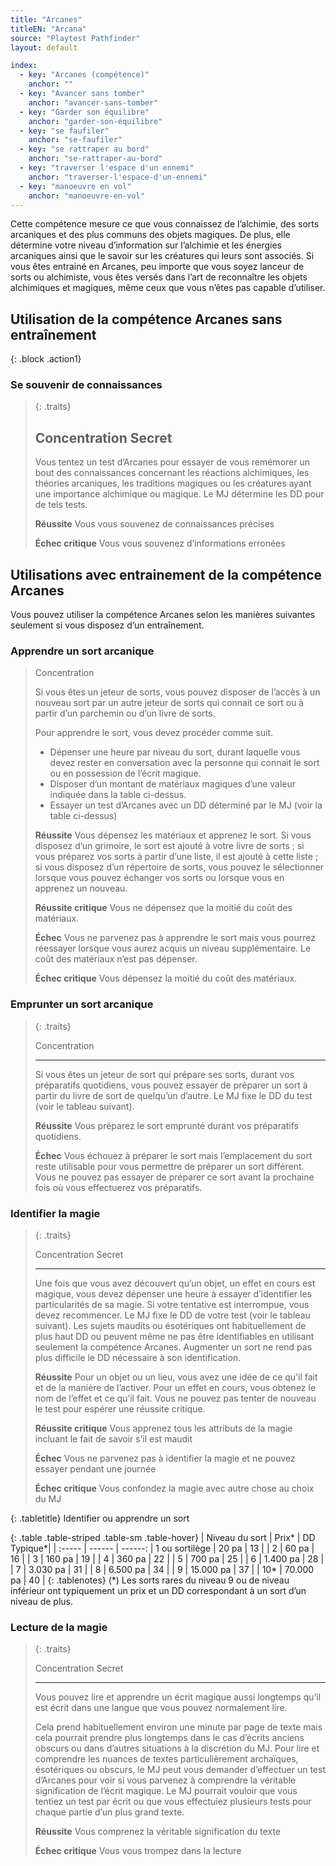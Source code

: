 ```yaml
---
title: "Arcanes"
titleEN: "Arcana"
source: "Playtest Pathfinder"
layout: default

index:
  - key: "Arcanes (compétence)"
    anchor: ""
  - key: "Avancer sans tomber"
    anchor: "avancer-sans-tomber"
  - key: "Garder son équilibre"
    anchor: "garder-son-équilibre"
  - key: "se faufiler"
    anchor: "se-faufiler"
  - key: "se rattraper au bord"
    anchor: "se-rattraper-au-bord"
  - key: "traverser l'espace d'un ennemi"
    anchor: "traverser-l'espace-d'un-ennemi"
  - key: "manoeuvre en vol"
    anchor: "manoeuvre-en-vol"
---
```


Cette compétence mesure ce que vous connaissez de l’alchimie, des sorts arcaniques et des plus communs des objets magiques. 
De plus, elle détermine votre niveau d’information sur l’alchimie et les énergies arcaniques ainsi que le savoir sur les créatures qui leurs sont associés.
Si vous êtes entrainé en Arcanes, peu importe que vous soyez lanceur de sorts ou alchimiste, vous êtes versés dans l’art de reconnaître les objets alchimiques et magiques, même ceux que vous n’êtes pas capable d’utiliser.


## Utilisation de la compétence Arcanes sans entraînement

{: .block .action1}
### Se souvenir de connaissances
> 
> {: .traits}
>
> Concentration
> Secret
> ---
> Vous tentez un test d’Arcanes pour essayer de vous remémorer un bout des connaissances concernant les réactions alchimiques, les théories arcaniques, les traditions magiques ou les créatures ayant une importance alchimique ou magique. Le MJ détermine les DD pour de tels tests.
>
> **Réussite** Vous vous souvenez de connaissances précises
>
> **Échec critique** Vous vous souvenez d’informations erronées

## Utilisations avec entrainement de la compétence Arcanes

Vous pouvez utiliser la compétence Arcanes selon les manières suivantes seulement si vous disposez d’un entraînement.

### Apprendre un sort arcanique
>
> Concentration
> 
> Si vous êtes un jeteur de sorts, vous pouvez disposer de l’accès à un nouveau sort par un autre jeteur de sorts qui connait ce sort ou à partir d’un parchemin ou d’un livre de sorts.
> 
> Pour apprendre le sort, vous devez procéder comme suit.
> - Dépenser une heure par niveau du sort, durant laquelle vous devez rester en conversation avec la personne qui connait le sort ou en possession de l’écrit magique.
> - Disposer d’un montant de matériaux magiques d’une valeur indiquée dans la table ci-dessus.
> - Essayer un test d’Arcanes avec un DD déterminé par le MJ (voir la table ci-dessus)
>
> **Réussite** Vous dépensez les matériaux et apprenez le sort. Si vous disposez d’un grimoire, le sort est ajouté à votre livre de sorts ; si vous préparez vos sorts à partir d’une liste, il est ajouté à cette liste ; si vous disposez d’un répertoire de sorts, vous pouvez le sélectionner lorsque vous pouvez échanger vos sorts ou lorsque vous en apprenez un nouveau.
> 
> **Réussite critique** Vous ne dépensez que la moitié du coût des matériaux.
>
> **Échec** Vous ne parvenez pas à apprendre le sort mais vous pourrez réessayer lorsque vous aurez acquis un niveau supplémentaire. Le coût des matériaux n’est pas dépenser.
>
> **Échec critique** Vous dépensez la moitié du coût des matériaux.

### Emprunter un sort arcanique
> 
> {: .traits}
>
> Concentration
> 
> ---
>
> Si vous êtes un jeteur de sort qui prépare ses sorts, durant vos préparatifs quotidiens, vous pouvez essayer de préparer un sort à partir du livre de sort de quelqu’un d’autre. Le MJ fixe le DD du test (voir le tableau suivant).
>
> **Réussite** Vous préparez le sort emprunté durant vos préparatifs quotidiens.
>
> **Échec** Vous échouez à préparer le sort mais l’emplacement du sort reste utilisable pour vous permettre de préparer un sort différent. Vous ne pouvez pas essayer de préparer ce sort avant la prochaine fois où vous effectuerez vos préparatifs.

### Identifier la magie
> 
> {: .traits}
>
> Concentration
> Secret
>
> ---
>
> Une fois que vous avez découvert qu’un objet, un effet en cours est magique, vous devez dépenser une heure à essayer d’identifier les particularités de sa magie. 
> Si votre tentative est interrompue, vous devez recommencer. Le MJ fixe le DD de votre test (voir le tableau suivant).
> Les sujets maudits ou ésotériques ont habituellement de plus haut DD ou peuvent même ne pas être identifiables en utilisant seulement la compétence Arcanes. Augmenter un sort ne rend pas plus difficile le DD nécessaire à son identification.
>
> **Réussite** Pour un objet ou un lieu, vous avez une idée de ce qu’il fait et de la manière de l’activer. Pour un effet en cours, vous obtenez le nom de l’effet et ce qu’il fait. Vous ne pouvez pas tenter de nouveau le test pour espérer une réussite critique.
>
> **Réussite critique** Vous apprenez tous les attributs de la magie incluant le fait de savoir s’il est maudit
>
> **Échec** Vous ne parvenez pas à identifier la magie et ne pouvez essayer pendant une journée
>
> **Échec critique** Vous confondez la magie avec autre chose au choix du MJ

{: .tabletitle}
Identifier ou apprendre un sort

{: .table .table-striped .table-sm .table-hover}
| Niveau du sort | Prix* | DD Typique*|
| :----- | ------ | ------:
| 1 ou sortilège | 20 pa | 13 |
| 2 | 60 pa | 16 |
| 3 | 160 pa | 19 |
| 4 | 360 pa | 22 |
| 5 | 700 pa | 25 |
| 6 | 1.400 pa | 28 |
| 7 | 3.030 pa | 31 |
| 8 | 6.500 pa | 34 |
| 9 | 15.000 pa | 37 |
| 10* | 70.000 pa | 40 |
{: .tablenotes}
(*) Les sorts rares du niveau 9 ou de niveau inférieur ont typiquement un prix et un DD correspondant à un sort d’un niveau de plus.

### Lecture de la magie
> 
> {: .traits}
>
> Concentration
> Secret
>
> ---
> 
> Vous pouvez lire et apprendre un écrit magique aussi longtemps qu’il est écrit dans une langue que vous pouvez normalement lire.
> 
> Cela prend habituellement environ une minute par page de texte mais cela pourrait prendre plus longtemps dans le cas d’écrits anciens obscurs ou dans d’autres situations à la discrétion du MJ.
> Pour lire et comprendre les nuances de textes particulièrement archaïques, ésotériques ou obscurs, le MJ peut vous demander d’effectuer un test d’Arcanes pour voir si vous parvenez à comprendre la véritable signification de l’écrit magique.
> Le MJ pourrait vouloir que vous tentiez un test par écrit ou que vous effectuiez plusieurs tests pour chaque partie d’un plus grand texte.
>
> **Réussite** Vous comprenez la véritable signification du texte
>
> **Échec critique** Vous vous trompez dans la lecture

